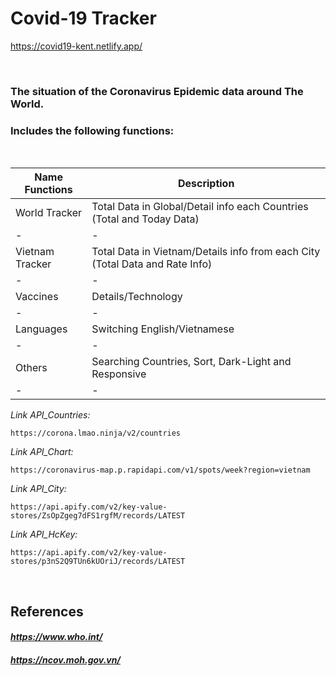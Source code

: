 # Covid-19 Tracker
https://covid19-kent.netlify.app/

<br>

### The situation of the Coronavirus Epidemic data around The World.
### Includes the following functions:
<br>

|Name Functions|Description|
|-|-|
|World Tracker|Total Data in Global/Detail info each Countries (Total and Today Data)|
|-|-|
|Vietnam Tracker|Total Data in Vietnam/Details info from each City (Total Data and Rate Info)|
|-|-|
|Vaccines|Details/Technology|
|-|-|
|Languages|Switching English/Vietnamese|
|-|-|
|Others|Searching Countries, Sort, Dark-Light and Responsive|
|-|-|

_Link API_Countries:_
```
https://corona.lmao.ninja/v2/countries
```

_Link API_Chart:_
```
https://coronavirus-map.p.rapidapi.com/v1/spots/week?region=vietnam
```

_Link API_City:_
```
https://api.apify.com/v2/key-value-stores/ZsOpZgeg7dFS1rgfM/records/LATEST
```

_Link API_HcKey:_
```
https://api.apify.com/v2/key-value-stores/p3nS2Q9TUn6kUOriJ/records/LATEST
```
<br>

## References
#### _https://www.who.int/_
#### _https://ncov.moh.gov.vn/_
